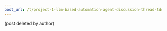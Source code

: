 ```yaml
---
post_url: /t/project-1-llm-based-automation-agent-discussion-thread-tds-jan-2025/164277/99
---
```

(post deleted by author)